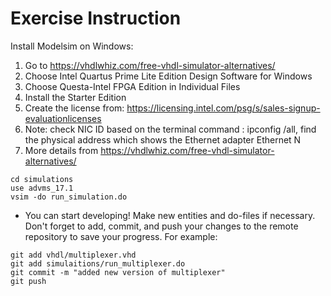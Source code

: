 Exercise Instruction
=================
Install Modelsim on Windows:
1. Go to  https://vhdlwhiz.com/free-vhdl-simulator-alternatives/
2. Choose Intel Quartus Prime Lite Edition Design Software for Windows
3. Choose Questa-Intel FPGA Edition in Individual Files
4. Install the Starter Edition
5. Create the license from: https://licensing.intel.com/psg/s/sales-signup-evaluationlicenses
6. Note: check NIC ID based on the terminal command : ipconfig /all, find the physical address which shows the Ethernet adapter Ethernet N
7. More details from https://vhdlwhiz.com/free-vhdl-simulator-alternatives/


```
cd simulations
use advms_17.1
vsim -do run_simulation.do
```

* You can start developing! Make new entities and do-files if necessary. Don't
   forget to add, commit, and push your changes to the remote repository to
   save your progress. For example:

```
git add vhdl/multiplexer.vhd
git add simulaitions/run_multiplexer.do
git commit -m "added new version of multiplexer"
git push 
```

